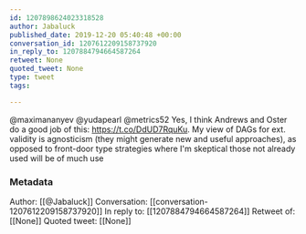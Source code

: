 ```yaml
---
id: 1207898624023318528
author: Jabaluck
published_date: 2019-12-20 05:40:48 +00:00
conversation_id: 1207612209158737920
in_reply_to: 1207884794664587264
retweet: None
quoted_tweet: None
type: tweet
tags:

---
```


@maximananyev @yudapearl @metrics52 Yes, I think Andrews and Oster do a good job of this: https://t.co/DdUD7RquKu. My view of DAGs for ext. validity is agnosticism (they might generate new and useful approaches), as opposed to front-door type strategies where I'm skeptical those not already used will be of much use

### Metadata

Author: [[@Jabaluck]]
Conversation: [[conversation-1207612209158737920]]
In reply to: [[1207884794664587264]]
Retweet of: [[None]]
Quoted tweet: [[None]]
